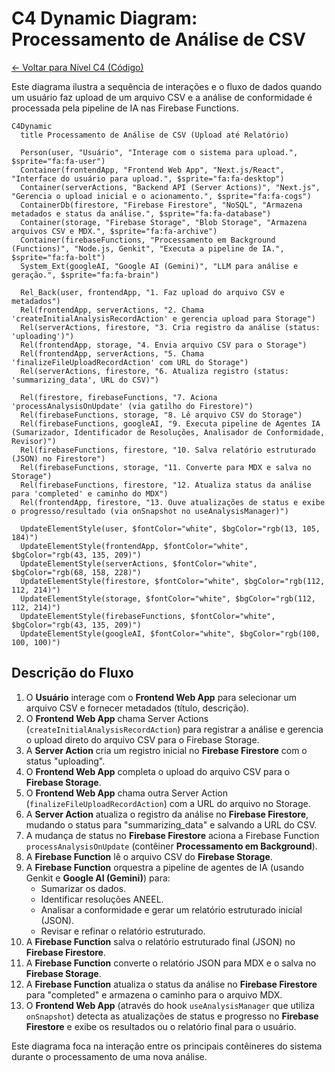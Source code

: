 
# C4 Dynamic Diagram: Processamento de Análise de CSV

[<- Voltar para Nível C4 (Código)](./index.md)

Este diagrama ilustra a sequência de interações e o fluxo de dados quando um usuário faz upload de um arquivo CSV e a análise de conformidade é processada pela pipeline de IA nas Firebase Functions.

```mermaid
C4Dynamic
  title Processamento de Análise de CSV (Upload até Relatório)

  Person(user, "Usuário", "Interage com o sistema para upload.", $sprite="fa:fa-user")
  Container(frontendApp, "Frontend Web App", "Next.js/React", "Interface do usuário para upload.", $sprite="fa:fa-desktop")
  Container(serverActions, "Backend API (Server Actions)", "Next.js", "Gerencia o upload inicial e o acionamento.", $sprite="fa:fa-cogs")
  ContainerDb(firestore, "Firebase Firestore", "NoSQL", "Armazena metadados e status da análise.", $sprite="fa:fa-database")
  Container(storage, "Firebase Storage", "Blob Storage", "Armazena arquivos CSV e MDX.", $sprite="fa:fa-archive")
  Container(firebaseFunctions, "Processamento em Background (Functions)", "Node.js, Genkit", "Executa a pipeline de IA.", $sprite="fa:fa-bolt")
  System_Ext(googleAI, "Google AI (Gemini)", "LLM para análise e geração.", $sprite="fa:fa-brain")

  Rel_Back(user, frontendApp, "1. Faz upload do arquivo CSV e metadados")
  Rel(frontendApp, serverActions, "2. Chama 'createInitialAnalysisRecordAction' e gerencia upload para Storage")
  Rel(serverActions, firestore, "3. Cria registro da análise (status: 'uploading')")
  Rel(frontendApp, storage, "4. Envia arquivo CSV para o Storage")
  Rel(frontendApp, serverActions, "5. Chama 'finalizeFileUploadRecordAction' com URL do Storage")
  Rel(serverActions, firestore, "6. Atualiza registro (status: 'summarizing_data', URL do CSV)")

  Rel(firestore, firebaseFunctions, "7. Aciona 'processAnalysisOnUpdate' (via gatilho do Firestore)")
  Rel(firebaseFunctions, storage, "8. Lê arquivo CSV do Storage")
  Rel(firebaseFunctions, googleAI, "9. Executa pipeline de Agentes IA (Sumarizador, Identificador de Resoluções, Analisador de Conformidade, Revisor)")
  Rel(firebaseFunctions, firestore, "10. Salva relatório estruturado (JSON) no Firestore")
  Rel(firebaseFunctions, storage, "11. Converte para MDX e salva no Storage")
  Rel(firebaseFunctions, firestore, "12. Atualiza status da análise para 'completed' e caminho do MDX")
  Rel(frontendApp, firestore, "13. Ouve atualizações de status e exibe o progresso/resultado (via onSnapshot no useAnalysisManager)")

  UpdateElementStyle(user, $fontColor="white", $bgColor="rgb(13, 105, 184)")
  UpdateElementStyle(frontendApp, $fontColor="white", $bgColor="rgb(43, 135, 209)")
  UpdateElementStyle(serverActions, $fontColor="white", $bgColor="rgb(68, 158, 228)")
  UpdateElementStyle(firestore, $fontColor="white", $bgColor="rgb(112, 112, 214)")
  UpdateElementStyle(storage, $fontColor="white", $bgColor="rgb(112, 112, 214)")
  UpdateElementStyle(firebaseFunctions, $fontColor="white", $bgColor="rgb(43, 135, 209)")
  UpdateElementStyle(googleAI, $fontColor="white", $bgColor="rgb(100, 100, 100)")
```

## Descrição do Fluxo

1.  O **Usuário** interage com o **Frontend Web App** para selecionar um arquivo CSV e fornecer metadados (título, descrição).
2.  O **Frontend Web App** chama Server Actions (`createInitialAnalysisRecordAction`) para registrar a análise e gerencia o upload direto do arquivo CSV para o Firebase Storage.
3.  A **Server Action** cria um registro inicial no **Firebase Firestore** com o status "uploading".
4.  O **Frontend Web App** completa o upload do arquivo CSV para o **Firebase Storage**.
5.  O **Frontend Web App** chama outra Server Action (`finalizeFileUploadRecordAction`) com a URL do arquivo no Storage.
6.  A **Server Action** atualiza o registro da análise no **Firebase Firestore**, mudando o status para "summarizing_data" e salvando a URL do CSV.
7.  A mudança de status no **Firebase Firestore** aciona a Firebase Function `processAnalysisOnUpdate` (contêiner **Processamento em Background**).
8.  A **Firebase Function** lê o arquivo CSV do **Firebase Storage**.
9.  A **Firebase Function** orquestra a pipeline de agentes de IA (usando Genkit e **Google AI (Gemini)**) para:
    *   Sumarizar os dados.
    *   Identificar resoluções ANEEL.
    *   Analisar a conformidade e gerar um relatório estruturado inicial (JSON).
    *   Revisar e refinar o relatório estruturado.
10. A **Firebase Function** salva o relatório estruturado final (JSON) no **Firebase Firestore**.
11. A **Firebase Function** converte o relatório JSON para MDX e o salva no **Firebase Storage**.
12. A **Firebase Function** atualiza o status da análise no **Firebase Firestore** para "completed" e armazena o caminho para o arquivo MDX.
13. O **Frontend Web App** (através do hook `useAnalysisManager` que utiliza `onSnapshot`) detecta as atualizações de status e progresso no **Firebase Firestore** e exibe os resultados ou o relatório final para o usuário.

Este diagrama foca na interação entre os principais contêineres do sistema durante o processamento de uma nova análise.
